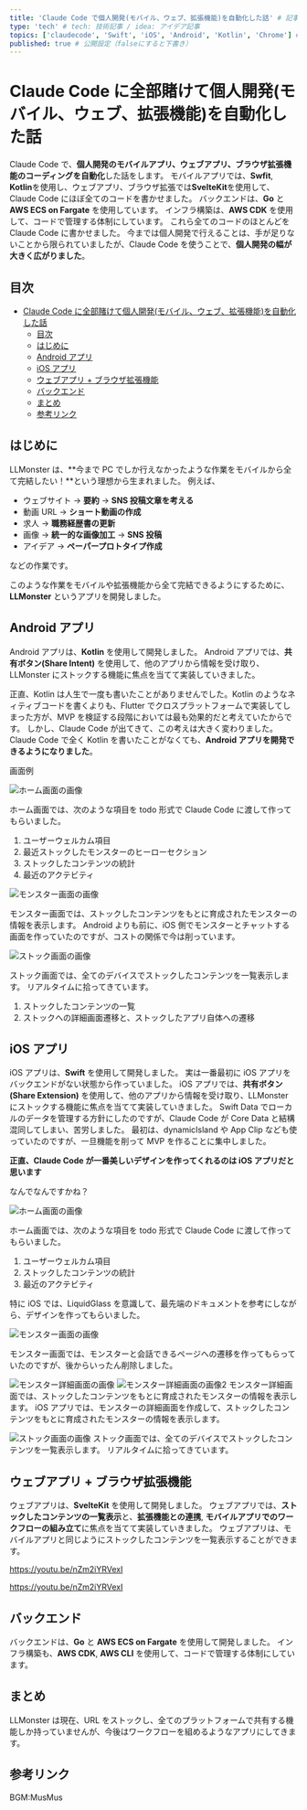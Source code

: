 ```yaml
---
title: 'Claude Code で個人開発(モバイル、ウェブ、拡張機能)を自動化した話' # 記事のタイトル
type: 'tech' # tech: 技術記事 / idea: アイデア記事
topics: ['claudecode', 'Swift', 'iOS', 'Android', 'Kotlin', 'Chrome'] # タグ。["markdown", "rust", "aws"]のように指定する
published: true # 公開設定（falseにすると下書き）
---
```


# Claude Code に全部賭けて個人開発(モバイル、ウェブ、拡張機能)を自動化した話

Claude Code で、**個人開発のモバイルアプリ、ウェブアプリ、ブラウザ拡張機能のコーディングを自動化**した話をします。
モバイルアプリでは、**Swfit**, **Kotlin**を使用し、ウェブアプリ、ブラウザ拡張では**SvelteKit**を使用して、Claude Code にほぼ全てのコードを書かせました。
バックエンドは、**Go** と **AWS ECS on Fargate** を使用しています。
インフラ構築は、**AWS CDK** を使用して、コードで管理する体制にしています。
これら全てのコードのほとんどを Claude Code に書かせました。
今までは個人開発で行えることは、手が足りないことから限られていましたが、Claude Code を使うことで、**個人開発の幅が大きく広がりました**。

## 目次

- [Claude Code に全部賭けて個人開発(モバイル、ウェブ、拡張機能)を自動化した話](#claude-code-に全部賭けて個人開発モバイルウェブ拡張機能を自動化した話)
  - [目次](#目次)
  - [はじめに](#はじめに)
  - [Android アプリ](#android-アプリ)
  - [iOS アプリ](#ios-アプリ)
  - [ウェブアプリ + ブラウザ拡張機能](#ウェブアプリ--ブラウザ拡張機能)
  - [バックエンド](#バックエンド)
  - [まとめ](#まとめ)
  - [参考リンク](#参考リンク)

## はじめに

LLMonster は、**今まで PC でしか行えなかったような作業をモバイルから全て完結したい！**という理想から生まれました。
例えば、

- ウェブサイト -> **要約** -> **SNS 投稿文章を考える**
- 動画 URL -> **ショート動画の作成**
- 求人 -> **職務経歴書の更新**
- 画像 -> **統一的な画像加工** -> **SNS 投稿**
- アイデア -> **ペーパープロトタイプ作成**

などの作業です。

このような作業をモバイルや拡張機能から全て完結できるようにするために、**LLMonster** というアプリを開発しました。

## Android アプリ

Android アプリは、**Kotlin** を使用して開発しました。
Android アプリでは、**共有ボタン(Share Intent)** を使用して、他のアプリから情報を受け取り、LLMonster にストックする機能に焦点を当てて実装していきました。

正直、Kotlin は人生で一度も書いたことがありませんでした。Kotlin のようなネィティブコードを書くよりも、Flutter でクロスプラットフォームで実装してしまった方が、MVP を検証する段階においては最も効果的だと考えていたからです。
しかし、Claude Code が出てきて、この考えは大きく変わりました。
Claude Code で全く Kotlin を書いたことがなくても、**Android アプリを開発できるようになりました**。

画面例

![ホーム画面の画像](/images/claude_code_mobile_extension/0.png)

ホーム画面では、次のような項目を todo 形式で Claude Code に渡して作ってもらいました。

1. ユーザーウェルカム項目
2. 最近ストックしたモンスターのヒーローセクション
3. ストックしたコンテンツの統計
4. 最近のアクテビティ

![モンスター画面の画像](/images/claude_code_mobile_extension/1.png)

モンスター画面では、ストックしたコンテンツをもとに育成されたモンスターの情報を表示します。
Android よりも前に、iOS 側でモンスターとチャットする画面を作っていたのですが、コストの関係で今は削っています。

![ストック画面の画像](/images/claude_code_mobile_extension/2.png)

ストック画面では、全てのデバイスでストックしたコンテンツを一覧表示します。
リアルタイムに拾ってきています。

1. ストックしたコンテンツの一覧
2. ストックへの詳細画面遷移と、ストックしたアプリ自体への遷移

## iOS アプリ

iOS アプリは、**Swift** を使用して開発しました。
実は一番最初に iOS アプリをバックエンドがない状態から作っていました。
iOS アプリでは、**共有ボタン(Share Extension)** を使用して、他のアプリから情報を受け取り、LLMonster にストックする機能に焦点を当てて実装していきました。
Swift Data でローカルのデータを管理する方針にしたのですが、Claude Code が Core Data と結構混同してしまい、苦労しました。
最初は、dynamicIsland や App Clip なども使っていたのですが、一旦機能を削って MVP を作ることに集中しました。

**正直、Claude Code が一番美しいデザインを作ってくれるのは iOS アプリだと思います**

なんでなんですかね？

![ホーム画面の画像](/images/claude_code_mobile_extension/3.png)

ホーム画面では、次のような項目を todo 形式で Claude Code に渡して作ってもらいました。

1. ユーザーウェルカム項目
2. ストックしたコンテンツの統計
3. 最近のアクテビティ

特に iOS では、LiquidGlass を意識して、最先端のドキュメントを参考にしながら、デザインを作ってもらいました。

![モンスター画面の画像](/images/claude_code_mobile_extension/4.png)

モンスター画面では、モンスターと会話できるページへの遷移を作ってもらっていたのですが、後からいったん削除しました。

![モンスター詳細画面の画像](/images/claude_code_mobile_extension/6.PNG)
![モンスター詳細画面の画像2](/images/claude_code_mobile_extension/8.PNG)
モンスター詳細画面では、ストックしたコンテンツをもとに育成されたモンスターの情報を表示します。
iOS アプリでは、モンスターの詳細画面を作成して、ストックしたコンテンツをもとに育成されたモンスターの情報を表示します。

![ストック画面の画像](/images/claude_code_mobile_extension/5.png)
ストック画面では、全てのデバイスでストックしたコンテンツを一覧表示します。
リアルタイムに拾ってきています。

## ウェブアプリ + ブラウザ拡張機能

ウェブアプリは、**SvelteKit** を使用して開発しました。
ウェブアプリでは、**ストックしたコンテンツの一覧表示**と、**拡張機能との連携**, **モバイルアプリでのワークフローの組み立て**に焦点を当てて実装していきました。
ウェブアプリは、モバイルアプリと同じようにストックしたコンテンツを一覧表示することができます。

https://youtu.be/nZm2iYRVexI

https://youtu.be/nZm2iYRVexI

## バックエンド

バックエンドは、**Go** と **AWS ECS on Fargate** を使用して開発しました。
インフラ構築も、**AWS CDK**, **AWS CLI** を使用して、コードで管理する体制にしています。

## まとめ

LLMonster は現在、URL をストックし、全てのプラットフォームで共有する機能しか持っていませんが、今後はワークフローを組めるようなアプリにしてきます。

## 参考リンク

BGM:MusMus
